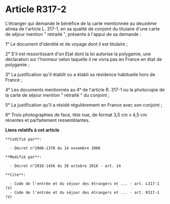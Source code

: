 # Article R317-2

L'étranger qui demande le bénéfice de la carte mentionnée au deuxième alinéa de l'article L. 317-1, en sa qualité de conjoint
du titulaire d'une carte de séjour mention " retraité ", présente à l'appui de sa demande : 

1° Le document d'identité et de voyage dont il est titulaire ; 

2° S'il est ressortissant d'un Etat dont la loi autorise la polygamie, une déclaration sur l'honneur selon laquelle il ne
vivra pas en France en état de polygamie ; 

3° La justification qu'il établit ou a établi sa résidence habituelle hors de France ; 

4° Les documents mentionnés au 4° de l'article R. 317-1 ou la photocopie de la carte de séjour mention " retraité " du
conjoint ; 

5° La justification qu'il a résidé régulièrement en France avec son conjoint ; 

6° Trois photographies de face, tête nue, de format 3,5 cm x 4,5 cm récentes et parfaitement ressemblantes.

**Liens relatifs à cet article**

	**Codifié par**:

	  - Décret n°2006-1378 du 14 novembre 2006

	**Modifié par**:

	  - Décret n°2016-1456 du 28 octobre 2016 - art. 14

	**Cite**:

	  - Code de l'entrée et du séjour des étrangers et ... - art. L317-1 (V)
	  - Code de l'entrée et du séjour des étrangers et ... - art. R317-1 (V)
